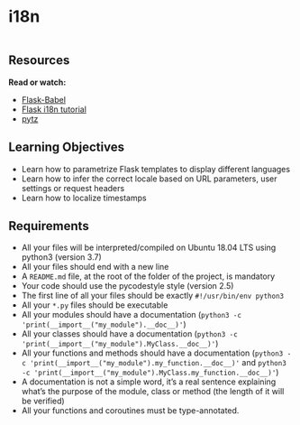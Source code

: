# i18n

<div class="panel panel-default" id="project-description">
  <div class="panel-body">
    <p><img src="https://user-images.githubusercontent.com/90220978/224846207-4b4d9fc6-fe56-4142-9af2-b80687e8cbab.jpeg" alt="" loading="lazy" style=""></p>

<h2>Resources</h2>

<p><strong>Read or watch:</strong></p>

<ul>
<li><a href="https://python-babel.github.io/flask-babel/" title="Flask-Babel" target="_blank">Flask-Babel</a></li>
<li><a href="https://blog.miguelgrinberg.com/post/the-flask-mega-tutorial-part-xiii-i18n-and-l10n" title="Flask i18n tutorial" target="_blank">Flask i18n tutorial</a></li>
<li><a href="https://pytz.sourceforge.net/" title="pytz" target="_blank">pytz</a></li>
</ul>

<h2>Learning Objectives</h2>

<ul>
<li>Learn how to parametrize Flask templates to display different languages</li>
<li>Learn how to infer the correct locale based on URL parameters, user settings or request headers</li>
<li>Learn how to localize timestamps</li>
</ul>

<h2>Requirements</h2>

<ul>
<li>All your files will be interpreted/compiled on Ubuntu 18.04 LTS using python3 (version 3.7)</li>
<li>All your files should end with a new line</li>
<li>A <code>README.md</code> file, at the root of the folder of the project, is mandatory</li>
<li>Your code should use the pycodestyle style (version 2.5)</li>
<li>The first line of all your files should be exactly <code>#!/usr/bin/env python3</code></li>
<li>All your <code>*.py</code> files should be executable</li>
<li>All your modules should have a documentation (<code>python3 -c 'print(__import__("my_module").__doc__)'</code>)</li>
<li>All your classes should have a documentation (<code>python3 -c 'print(__import__("my_module").MyClass.__doc__)'</code>)</li>
<li>All your functions and methods should have a documentation (<code>python3 -c 'print(__import__("my_module").my_function.__doc__)'</code> and <code>python3 -c 'print(__import__("my_module").MyClass.my_function.__doc__)'</code>)</li>
<li>A documentation is not a simple word, it’s a real sentence explaining what’s the purpose of the module, class or method (the length of it will be verified)</li>
<li>All your functions and coroutines must be type-annotated.</li>
</ul>

  </div>
</div>
